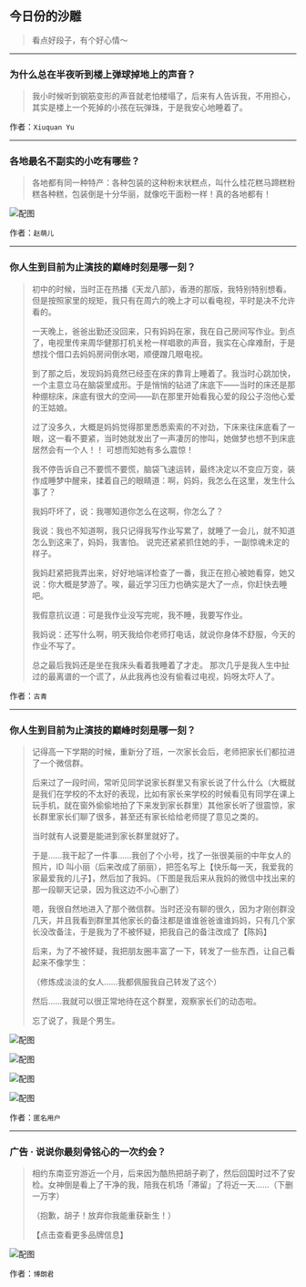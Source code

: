 ## 今日份的沙雕

> 看点好段子，有个好心情～


 
---

### 为什么总在半夜听到楼上弹球掉地上的声音？

> 我小时候听到钢筋变形的声音就老怕楼塌了，后来有人告诉我，不用担心，其实是楼上一个死掉的小孩在玩弹珠，于是我安心地睡着了。


作者：`Xiuquan Yu`

---

### 各地最名不副实的小吃有哪些？

> 各地都有同一种特产：各种包装的这种粉末状糕点，叫什么桂花糕马蹄糕粉糕各种糕，包装倒是十分华丽，就像吃干面粉一样！真的各地都有！



![配图](http://pic3.zhimg.com/70/090b40c11320c993601530055da5353e_b.jpg)


作者：`赵萌儿`

---

### 你人生到目前为止演技的巅峰时刻是哪一刻？

> 初中的时候，当时正在热播《天龙八部》，香港的那版，我特别特别想看。但是按照家里的规矩，我只有在周六的晚上才可以看电视，平时是决不允许看的。
> 
> 一天晚上，爸爸出勤还没回来，只有妈妈在家，我在自己房间写作业。到点了，电视里传来周华健那打机关枪一样唱歌的声音，我实在心痒难耐，于是想找个借口去妈妈房间倒水喝，顺便蹭几眼电视。
> 
> 到了那之后，发现妈妈竟然已经歪在床的靠背上睡着了。我当时心跳加快，一个主意立马在脑袋里成形。于是悄悄的钻进了床底下——当时的床还是那种绷棕床，床底有很大的空间——趴在那里开始看我心爱的段公子泡他心爱的王姑娘。
> 
> 过了没多久，大概是妈妈觉得那里悉悉索索的不对劲，下床来往床底看了一眼，这一看不要紧，当时她就发出了一声凄厉的惨叫，她做梦也想不到床底居然会有一个人！！ 可想而知她有多么震惊！
> 
> 我不停告诉自己不要慌不要慌，脑袋飞速运转，最终决定以不变应万变，装作成睡梦中醒来，揉着自己的眼睛道：啊，妈妈，我怎么在这里，发生什么事了？
> 
> 我妈吓坏了，说：我哪知道你怎么在这啊，你怎么了？
> 
> 我说：我也不知道啊，我只记得我写作业写累了，就睡了一会儿，就不知道怎么到这来了，妈妈，我害怕。 说完还紧紧抓住她的手，一副惊魂未定的样子。
> 
> 我妈赶紧把我弄出来，好好地端详检查了一番，我正在担心被她看穿，她又说：你大概是梦游了。唉，最近学习压力也确实是大了一点，你赶快去睡吧。
> 
> 我假意抗议道：可是我作业没写完呢，我不睡，我要写作业。
> 
> 我妈说：还写什么啊，明天我给你老师打电话，就说你身体不舒服，今天的作业不写了。
> 
> 总之最后我妈还是坐在我床头看着我睡着了才走。 那次几乎是我人生中扯过的最离谱的一个谎了，从此我再也没有偷看过电视，妈呀太吓人了。


作者：`古青`

---

### 你人生到目前为止演技的巅峰时刻是哪一刻？

> 记得高一下学期的时候，重新分了班，一次家长会后，老师把家长们都拉进了一个微信群。
> 
> 后来过了一段时间，常听见同学说家长群里又有家长说了什么什么（大概就是我们在学校的不太好的表现，比如有家长来学校的时候看见有同学在课上玩手机，就在窗外偷偷地拍了下来发到家长群里）其他家长听了很震惊，家长群里家长们聊了很多，甚至还有家长给给老师提了意见之类的。
> 
> 当时就有人说要是能进到家长群里就好了。
> 
> 于是……我干起了一件事……我创了个小号，找了一张很美丽的中年女人的照片，ID 叫小丽（后来改成了丽丽），把签名写上【快乐每一天，我爱我的家最爱我的儿子】，然后加了我妈。（下图是我后来从我妈的微信中找出来的那一段聊天记录，因为我这边不小心删了）
> 
> 嗯，我很自然地进入了那个微信群。当时还没有聊的很久，因为才刚创群没几天，并且我看到群里其他家长的备注都是谁谁爸爸谁谁妈妈，只有几个家长没改备注，于是我为了不被怀疑，把我自己的备注改成了【陈妈】
> 
> 后来，为了不被怀疑，我把朋友圈丰富了一下，转发了一些东西，让自己看起来不像学生：
> 
> （修炼成淡淡的女人……我都佩服我自己转发了这个）
> 
> 然后……我就可以很正常地待在这个群里，观察家长们的动态啦。
> 
> 忘了说了，我是个男生。



![配图](http://pic1.zhimg.com/70/057a1276411f09a2b6c29db0ce22d868_b.jpg)



![配图](http://pic3.zhimg.com/70/f5883b02d685b77454bd307b47d32556_b.jpg)



![配图](http://pic1.zhimg.com/70/1e66db05d7f45f87129fbf6e99efb334_b.jpg)



![配图](http://pic1.zhimg.com/70/93783922263189bcb4ec344d5d1c70a4_b.jpg)


作者：`匿名用户`

---

### 广告 · 说说你最刻骨铭心的一次约会？

> 相约东南亚穷游近一个月，后来因为酷热把胡子剃了，然后回国时过不了安检。女神倒是看上了干净的我，陪我在机场「滞留」了将近一天……（下删一万字） 
> 
> （抱歉，胡子！放弃你我能重获新生！）
> 
> 【点击查看更多品牌信息】



![配图](https://pic2.zhimg.com/9a1c871a1ec83696b907f41f8fb1dca7_b.jpg)


作者：`博朗君`